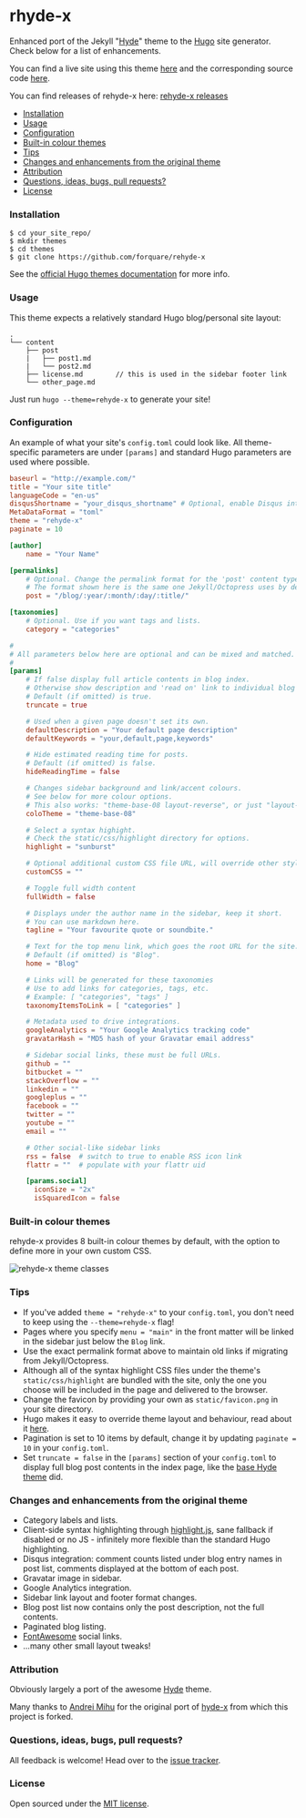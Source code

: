 rhyde-x
======

Enhanced port of the Jekyll "[Hyde](https://github.com/poole/hyde)" theme to the [Hugo](http://gohugo.io) site generator. Check below for a list of enhancements.

You can find a live site using this theme [here](http://hashbang0.com) and the corresponding source code [here](https://github.com/forquare/hashbang0.com).

You can find releases of rehyde-x here: [rehyde-x releases](https://github.com/forquare/rehyde-x/releases)

* [Installation](#installation)
* [Usage](#usage)
* [Configuration](#configuration)
* [Built-in colour themes](#built-in-colour-themes)
* [Tips](#tips)
* [Changes and enhancements from the original theme](#changes-and-enhancements-from-the-original-theme)
* [Attribution](#attribution)
* [Questions, ideas, bugs, pull requests?](#questions-ideas-bugs-pull-requests)
* [License](#license)

### Installation

```
$ cd your_site_repo/
$ mkdir themes
$ cd themes
$ git clone https://github.com/forquare/rehyde-x
```

See the [official Hugo themes documentation](http://gohugo.io/themes/installing) for more info.

### Usage

This theme expects a relatively standard Hugo blog/personal site layout:
```
.
└── content
    ├── post
    |   ├── post1.md
    |   └── post2.md
    ├── license.md        // this is used in the sidebar footer link
    └── other_page.md
```

Just run `hugo --theme=rehyde-x` to generate your site!

### Configuration

An example of what your site's `config.toml` could look like. All theme-specific parameters are under `[params]` and standard Hugo parameters are used where possible.

``` toml
baseurl = "http://example.com/"
title = "Your site title"
languageCode = "en-us"
disqusShortname = "your_disqus_shortname" # Optional, enable Disqus integration
MetaDataFormat = "toml"
theme = "rehyde-x"
paginate = 10

[author]
    name = "Your Name"

[permalinks]
    # Optional. Change the permalink format for the 'post' content type.
    # The format shown here is the same one Jekyll/Octopress uses by default.
    post = "/blog/:year/:month/:day/:title/"

[taxonomies]
    # Optional. Use if you want tags and lists.
    category = "categories"

#
# All parameters below here are optional and can be mixed and matched.
#
[params]
    # If false display full article contents in blog index.
    # Otherwise show description and 'read on' link to individual blog post page.
    # Default (if omitted) is true.
    truncate = true

    # Used when a given page doesn't set its own.
    defaultDescription = "Your default page description"
    defaultKeywords = "your,default,page,keywords"

    # Hide estimated reading time for posts.
    # Default (if omitted) is false.
    hideReadingTime = false

    # Changes sidebar background and link/accent colours.
    # See below for more colour options.
    # This also works: "theme-base-08 layout-reverse", or just "layout-reverse".
    coloTheme = "theme-base-08"

    # Select a syntax highight.
    # Check the static/css/highlight directory for options.
    highlight = "sunburst"

    # Optional additional custom CSS file URL, will override other styles.
    customCSS = ""

    # Toggle full width content
    fullWidth = false

    # Displays under the author name in the sidebar, keep it short.
    # You can use markdown here.
    tagline = "Your favourite quote or soundbite."

    # Text for the top menu link, which goes the root URL for the site.
    # Default (if omitted) is "Blog".
    home = "Blog"

    # Links will be generated for these taxonomies
    # Use to add links for categories, tags, etc.
    # Example: [ "categories", "tags" ]
    taxonomyItemsToLink = [ "categories" ]

    # Metadata used to drive integrations.
    googleAnalytics = "Your Google Analytics tracking code"
    gravatarHash = "MD5 hash of your Gravatar email address"

    # Sidebar social links, these must be full URLs.
    github = ""
    bitbucket = ""
    stackOverflow = ""
    linkedin = ""
    googleplus = ""
    facebook = ""
    twitter = ""
    youtube = ""
    email = ""

    # Other social-like sidebar links
    rss = false  # switch to true to enable RSS icon link
    flattr = ""  # populate with your flattr uid

    [params.social]
      iconSize = "2x"
      isSquaredIcon = false
```

### Built-in colour themes

rehyde-x provides 8 built-in colour themes by default, with the option to define more in your own custom CSS.

![rehyde-x theme classes](https://github.com/forquare/rehyde-x/blob/master/images/theme-colours.png)

### Tips

* If you've added `theme = "rehyde-x"` to your `config.toml`, you don't need to keep using the `--theme=rehyde-x` flag!
* Pages where you specify `menu = "main"` in the front matter will be linked in the sidebar just below the `Blog` link.
* Use the exact permalink format above to maintain old links if migrating from Jekyll/Octopress.
* Although all of the syntax highlight CSS files under the theme's `static/css/highlight` are bundled with the site, only the one you choose will be included in the page and delivered to the browser.
* Change the favicon by providing your own as `static/favicon.png` in your site directory.
* Hugo makes it easy to override theme layout and behaviour, read about it [here](http://gohugo.io/themes/customizing).
* Pagination is set to 10 items by default, change it by updating `paginate = 10` in your `config.toml`.
* Set `truncate = false` in the `[params]` section of your `config.toml` to display full blog post contents in the index page, like the [base Hyde theme](https://github.com/poole/hyde) did.

### Changes and enhancements from the original theme

* Category labels and lists.
* Client-side syntax highlighting through [highlight.js](https://highlightjs.org/), sane fallback if disabled or no JS - infinitely more flexible than the standard Hugo highlighting.
* Disqus integration: comment counts listed under blog entry names in post list, comments displayed at the bottom of each post.
* Gravatar image in sidebar.
* Google Analytics integration.
* Sidebar link layout and footer format changes.
* Blog post list now contains only the post description, not the full contents.
* Paginated blog listing.
* [FontAwesome](http://fortawesome.github.io/Font-Awesome) social links.
* ...many other small layout tweaks!

### Attribution

Obviously largely a port of the awesome [Hyde](https://github.com/poole/hyde) theme.

Many thanks to [Andrei Mihu](https://github.com/zyro) for the original port of [hyde-x](https://github.com/zyro/hyde-x) from which this project is forked.

### Questions, ideas, bugs, pull requests?

All feedback is welcome! Head over to the [issue tracker](https://github.com/forquare/rehyde-x/issues).

### License

Open sourced under the [MIT license](https://github.com/forquare/rehyde-x/blob/master/LICENSE).
